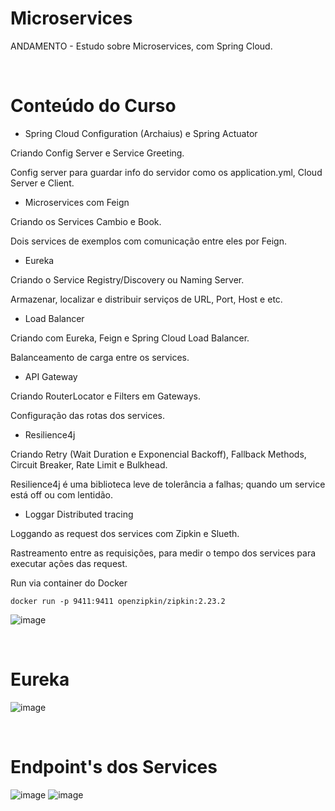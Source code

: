 # Microservices
ANDAMENTO - Estudo sobre Microservices, com Spring Cloud.

</br>

# Conteúdo do Curso

* Spring Cloud Configuration (Archaius) e Spring Actuator
<p>Criando Config Server e Service Greeting.</p>
<p>Config server para guardar info do servidor como os application.yml, Cloud Server e Client.</p>

* Microservices com Feign
<p>Criando os Services Cambio e Book.</p>
<p>Dois services de exemplos com comunicação entre eles por Feign.</p>

* Eureka
<p>Criando o Service Registry/Discovery ou Naming Server.</p>
<p>Armazenar, localizar e distribuir serviços de URL, Port, Host e etc.</p>

* Load Balancer
<p>Criando com Eureka, Feign e Spring Cloud Load Balancer.</p> 
<p>Balanceamento de carga entre os services.</p>

* API Gateway
<p>Criando RouterLocator e Filters em Gateways.</p>
<p>Configuração das rotas dos services.</p>

* Resilience4j
<p>Criando Retry (Wait Duration e Exponencial Backoff), Fallback Methods, Circuit Breaker, Rate Limit e Bulkhead.</p> 
<p>Resilience4j é uma biblioteca leve de tolerância a falhas; quando um service está off ou com lentidão.</p>

* Loggar Distributed tracing
<p>Loggando as request dos services com Zipkin e Slueth.</p> 
<p>Rastreamento entre as requisições, para medir o tempo dos services para executar ações das request.</p>

Run via container do Docker
 
```
docker run -p 9411:9411 openzipkin/zipkin:2.23.2

```

![image](https://user-images.githubusercontent.com/101612046/186575412-e59a21fb-d157-46ce-881e-9d6f7f2cb83f.png)

</br>

# Eureka

![image](https://user-images.githubusercontent.com/101612046/186040152-445c96ef-14d9-415a-8d6c-342b1be1859b.png)

</br>

# Endpoint's dos Services

![image](https://user-images.githubusercontent.com/101612046/186040227-2dd6c586-0fad-4838-b0b7-53f18521b106.png)
![image](https://user-images.githubusercontent.com/101612046/186040264-46d17357-a69a-4828-829f-ea617cdccd05.png)




